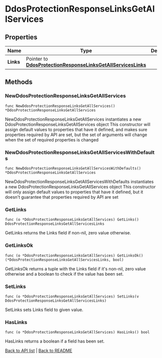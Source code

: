 # DdosProtectionResponseLinksGetAllServices

## Properties

Name | Type | Description | Notes
------------ | ------------- | ------------- | -------------
**Links** | Pointer to [**DdosProtectionResponseLinksGetAllServicesLinks**](DdosProtectionResponseLinksGetAllServicesLinks.md) |  | [optional] 

## Methods

### NewDdosProtectionResponseLinksGetAllServices

`func NewDdosProtectionResponseLinksGetAllServices() *DdosProtectionResponseLinksGetAllServices`

NewDdosProtectionResponseLinksGetAllServices instantiates a new DdosProtectionResponseLinksGetAllServices object
This constructor will assign default values to properties that have it defined,
and makes sure properties required by API are set, but the set of arguments
will change when the set of required properties is changed

### NewDdosProtectionResponseLinksGetAllServicesWithDefaults

`func NewDdosProtectionResponseLinksGetAllServicesWithDefaults() *DdosProtectionResponseLinksGetAllServices`

NewDdosProtectionResponseLinksGetAllServicesWithDefaults instantiates a new DdosProtectionResponseLinksGetAllServices object
This constructor will only assign default values to properties that have it defined,
but it doesn't guarantee that properties required by API are set

### GetLinks

`func (o *DdosProtectionResponseLinksGetAllServices) GetLinks() DdosProtectionResponseLinksGetAllServicesLinks`

GetLinks returns the Links field if non-nil, zero value otherwise.

### GetLinksOk

`func (o *DdosProtectionResponseLinksGetAllServices) GetLinksOk() (*DdosProtectionResponseLinksGetAllServicesLinks, bool)`

GetLinksOk returns a tuple with the Links field if it's non-nil, zero value otherwise
and a boolean to check if the value has been set.

### SetLinks

`func (o *DdosProtectionResponseLinksGetAllServices) SetLinks(v DdosProtectionResponseLinksGetAllServicesLinks)`

SetLinks sets Links field to given value.

### HasLinks

`func (o *DdosProtectionResponseLinksGetAllServices) HasLinks() bool`

HasLinks returns a boolean if a field has been set.


[Back to API list](../README.md#documentation-for-api-endpoints) | [Back to README](../README.md)
